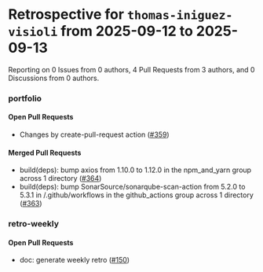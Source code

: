 # Retrospective for `thomas-iniguez-visioli` from 2025-09-12 to 2025-09-13

Reporting on 0 Issues from 0 authors, 4 Pull Requests from 3 authors, and 0 Discussions from 0 authors.


### portfolio

#### Open Pull Requests

- Changes by create-pull-request action ([#359](https://github.com/thomas-iniguez-visioli/portfolio/pull/359))

#### Merged Pull Requests

- build(deps): bump axios from 1.10.0 to 1.12.0 in the npm_and_yarn group across 1 directory ([#364](https://github.com/thomas-iniguez-visioli/portfolio/pull/364))
- build(deps): bump SonarSource/sonarqube-scan-action from 5.2.0 to 5.3.1 in /.github/workflows in the github_actions group across 1 directory ([#363](https://github.com/thomas-iniguez-visioli/portfolio/pull/363))

### retro-weekly

#### Open Pull Requests

- doc: generate weekly retro ([#150](https://github.com/thomas-iniguez-visioli/retro-weekly/pull/150))